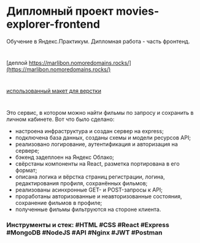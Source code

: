 # Дипломный проект movies-explorer-frontend

Обучение в Яндекс.Практикум. Дипломная работа - часть фронтенд.
#
[деплой https://marlibon.nomoredomains.rocks/](https://marlibon.nomoredomains.rocks/)
#
[использованный макет для верстки](https://disk.yandex.ru/d/wIaogTtMyw_BQg)
#
Это сервис, в котором можно найти фильмы по запросу и сохранить в личном кабинете.
Вот что было сделано:
* настроена инфраструктура и создан сервер на express;
* подключена база данных, созданы схемы и модели ресурсов API;
* реализовано логирование, аутентификация и авторизация на сервере;
* бэкенд задеплоен на Яндекс Облако;
* свёрстаны компоненты на React, разметка портирована в его формат;
* описана логика и вёрстка страниц регистрации, логина, редактирования профиля, сохранённых фильмов;
* реализованы асинхронные GET- и POST-запросы к API;
* проработаны авторизованные и неавторизованные состояния, сохранение фильмов в профиле;
* полученные фильмы фильтруются на стороне клиента.

### Инструменты и стек: #HTML #CSS #React #Express #MongoDB #NodeJS #API  #Nginx #JWT #Postman
